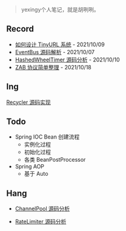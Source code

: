 > 
>
> yexingy个人笔记，就是胡咧咧。



## Record

- [如何设计 TinyURL 系统](系统设计/如何设计TinyURL系统.md) - 2021/10/09
- [EventBus 源码解析](java/guava/EventBus.md) - 2021/10/07
- [HashedWheelTimer 源码分析](netty/util/HashedWheelTimer源码分析.md)  - 2021/10/10 
- [ZAB 协议简单整理](分布式/zab/ZAB基础理解.md) - 2021/10/18



## Ing

[Recycler 源码实现](netty/util/Recycler源码实现.md)

## Todo

- Spring IOC Bean 创建流程
  - 实例化过程
  - 初始化过程
  - 各类 BeanPostProcessor
- Spring AOP
  - 基于 Auto





## Hang

- [ChannelPool 源码分析](netty/util/ChannelPool.md)

- [RateLimiter 源码分析](java/guava/RateLimiter.md)